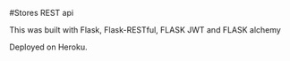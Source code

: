 #Stores REST api

This was built with Flask, Flask-RESTful, FLASK JWT and FLASK alchemy

Deployed on Heroku.

